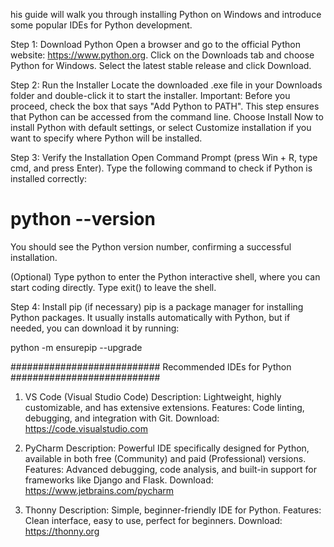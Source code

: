his guide will walk you through installing Python on Windows and introduce some popular IDEs for Python development.

Step 1: Download Python
Open a browser and go to the official Python website: https://www.python.org.
Click on the Downloads tab and choose Python for Windows.
Select the latest stable release and click Download.

Step 2: Run the Installer
Locate the downloaded .exe file in your Downloads folder and double-click it to start the installer.
Important: Before you proceed, check the box that says "Add Python to PATH". This step ensures that Python can be accessed from the command line.
Choose Install Now to install Python with default settings, or select Customize installation if you want to specify where Python will be installed.

Step 3: Verify the Installation
Open Command Prompt (press Win + R, type cmd, and press Enter).
Type the following command to check if Python is installed correctly:
# python --version

You should see the Python version number, confirming a successful installation.

(Optional) Type python to enter the Python interactive shell, where you can start coding directly. Type exit() to leave the shell.


Step 4: Install pip (if necessary)
pip is a package manager for installing Python packages. It usually installs automatically with Python, but if needed, you can download it by running:

python -m ensurepip --upgrade


###########################
Recommended IDEs for Python
###########################
1. VS Code (Visual Studio Code)
Description: Lightweight, highly customizable, and has extensive extensions.
Features: Code linting, debugging, and integration with Git.
Download: https://code.visualstudio.com

2. PyCharm
Description: Powerful IDE specifically designed for Python, available in both free (Community) and paid (Professional) versions.
Features: Advanced debugging, code analysis, and built-in support for frameworks like Django and Flask.
Download: https://www.jetbrains.com/pycharm

3. Thonny
Description: Simple, beginner-friendly IDE for Python.
Features: Clean interface, easy to use, perfect for beginners.
Download: https://thonny.org

